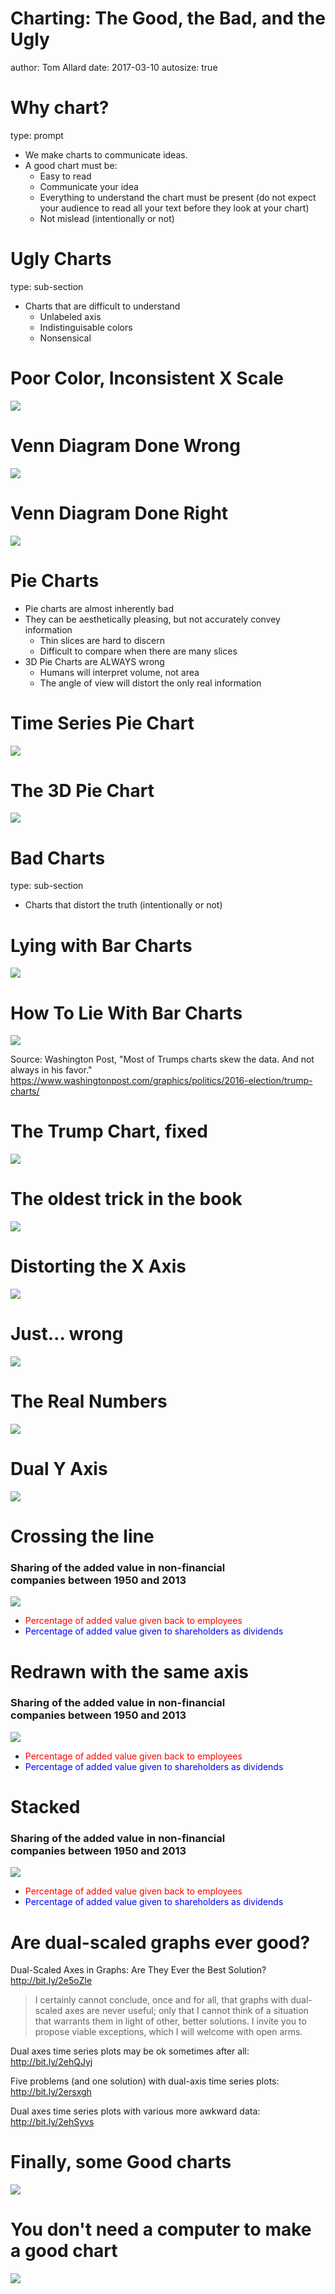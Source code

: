Charting: The Good, the Bad, and the Ugly
========================================================
author: Tom Allard
date: 2017-03-10
autosize: true

Why chart?
========================================================
type: prompt

  * We make charts to communicate ideas.
  * A good chart must be:
    * Easy to read
    * Communicate your idea
    * Everything to understand the chart must be present (do not expect your audience to read all your text before they look at your chart)
    * Not mislead (intentionally or not)

Ugly Charts
========================================================
type: sub-section

  * Charts that are difficult to understand
    * Unlabeled axis
    * Indistinguisable colors
    * Nonsensical

Poor Color, Inconsistent X Scale
========================================================

![](images/ugly/cuisine_ranking.jpg)

Venn Diagram Done Wrong
========================================================

![](images/ugly/hillarys_tweet.png)

Venn Diagram Done Right
========================================================

![](images/ugly/venn_tweet.png)

Pie Charts
========================================================

  * Pie charts are almost inherently bad
  * They can be aesthetically pleasing, but not accurately convey information
    * Thin slices are hard to discern
    * Difficult to compare when there are many slices
  * 3D Pie Charts are ALWAYS wrong
    * Humans will interpret volume, not area
    * The angle of view will distort the only real information

Time Series Pie Chart
========================================================

![](images/ugly/timeseries_pie_chart.jpg)

The 3D Pie Chart
========================================================

![](images/ugly/windows_mac_pie_chart.png)

Bad Charts
========================================================
type: sub-section

  * Charts that distort the truth (intentionally or not)

Lying with Bar Charts
========================================================

![](images/bad/trump_barchart.jpg)

How To Lie With Bar Charts
========================================================

![](images/bad/how_to_lie_with_barcharts.png)

Source: Washington Post, "Most of Trumps charts skew the data. And not always in his favor."
https://www.washingtonpost.com/graphics/politics/2016-election/trump-charts/

The Trump Chart, fixed
========================================================

![](images/bad/Trump_barchart_fixed.png)

The oldest trick in the book
========================================================

![](images/bad/School_Bar_2.png)

Distorting the X Axis
========================================================

![](images/bad/US_incarceration_timeline.gif)

Just... wrong
========================================================

![](images/bad/downloads_bad.jpg)

The Real Numbers
========================================================

![](images/bad/downloads_fixed.png)

Dual Y Axis
========================================================

![](images/bad/CO_DOT_highway_deaths.png)

Crossing the line
========================================================

### Sharing of the added value in non-financial<br>companies between 1950 and 2013

![](images/bad/Dual_Y_1.jpg)

- <font color="red">Percentage of added value given back to employees</font>
- <font color="blue">Percentage of added value given to shareholders as dividends</font>

Redrawn with the same axis
========================================================

### Sharing of the added value in non-financial<br>companies between 1950 and 2013

![](images/bad/Dual_Y_2.png)

- <font color="red">Percentage of added value given back to employees</font>
- <font color="blue">Percentage of added value given to shareholders as dividends</font>

Stacked
========================================================

### Sharing of the added value in non-financial<br>companies between 1950 and 2013

![](images/bad/Dual_Y_3.jpg)

- <font color="red">Percentage of added value given back to employees</font>
- <font color="blue">Percentage of added value given to shareholders as dividends</font>

Are dual-scaled graphs ever good?
========================================================

Dual-Scaled Axes in Graphs: Are They Ever the Best Solution? http://bit.ly/2e5oZle

> I certainly cannot conclude, once and for all, that graphs with dual-scaled axes are never useful; only that I cannot think of a situation that warrants them in light of other, better solutions. I invite you to propose viable exceptions, which I will welcome with open arms.

Dual axes time series plots may be ok sometimes after all: http://bit.ly/2ehQJyj

Five problems (and one solution) with dual-axis time series plots: http://bit.ly/2ersxgh

Dual axes time series plots with various more awkward data: http://bit.ly/2ehSyvs

Finally, some Good charts
========================================================

![](images/good/investing.jpg)

You don't need a computer to make a good chart
========================================================

![](images/good/xkcd-988-tradition.png)
